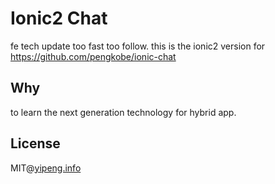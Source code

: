 # Ionic2 Chat
fe tech update too fast too follow. this is the ionic2 version for  https://github.com/pengkobe/ionic-chat

## Why
to learn the next generation technology for hybrid app.

## License
MIT@[yipeng.info](https://yipeng.info)
